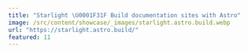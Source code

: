 ```yaml
---
title: "Starlight \U0001F31F Build documentation sites with Astro"
image: /src/content/showcase/_images/starlight.astro.build.webp
url: "https://starlight.astro.build/"
featured: 11
---
```


